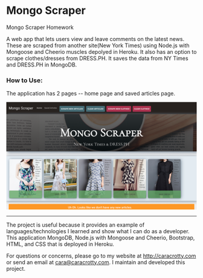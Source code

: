 # Mongo Scraper

Mongo Scraper Homework

A web app that lets users view and leave comments on the latest news. These are scraped from another site(New York Times) using Node.js with Mongoose and Cheerio muscles depolyed in Heroku. It also has an option to scrape clothes/dresses from DRESS.PH. It saves the data from NY Times and DRESS.PH in MongoDB.

### How to Use:

The application has 2 pages -- home page and saved articles page.

![Sample Page](public/assets/images/sample.png)

---

The project is useful because it provides an example of languages/technologies I learned and show what I can do as a developer. This application MongoDB, Node.js with Mongoose and Cheerio, Bootstrap, HTML, and CSS that is deployed in Heroku.

For questions or concerns, please go to my website at http://caracrotty.com or send an email at cara@caracrotty.com. I maintain and developed this project.
